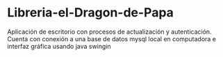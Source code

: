 # Libreria-el-Dragon-de-Papa
Aplicación de escritorio con procesos de actualización y autenticación. Cuenta con conexión a una base de datos mysql local en computadora e interfaz gráfica usando java swingin
